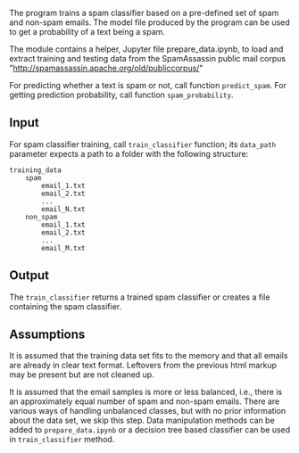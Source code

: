 The program trains a spam classifier based on a pre-defined set of spam and non-spam emails.
The model file produced by the program can be used to get a probability of a text being a spam.

The module contains a helper, Jupyter file prepare_data.ipynb, to load and extract training and testing data 
from the SpamAssassin public mail corpus "http://spamassassin.apache.org/old/publiccorpus/"

For predicting whether a text is spam or not, call function `predict_spam`. 
For getting prediction probability, call function `spam_probability`.

## Input 
For spam classifier training, call `train_classifier` function; its `data_path` parameter expects a path to a folder with 
the following structure:
```
training_data
    spam
        email_1.txt
        email_2.txt
        ...
        email_N.txt
    non_spam
        email_1.txt
        email_2.txt
        ...
        email_M.txt
```

## Output 
The `train_classifier` returns a trained spam classifier or creates a file containing the spam classifier. 

## Assumptions 
It is assumed that the training data set fits to the memory and that all emails are already in clear text format.
Leftovers from the previous html markup may be present but are not cleaned up.

It is assumed that the email samples is more or less balanced, i.e., there is an approximately equal number of spam and non-spam emails. 
There are various ways of handling unbalanced classes, but with no prior information about the data set, we skip this step. 
Data manipulation methods can be added to `prepare_data.ipynb` or a decision tree based classifier can be used in `train_classifier` method.
 


  



